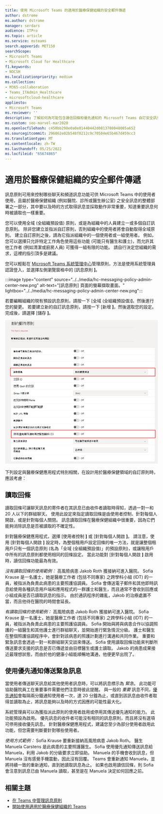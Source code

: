 ```yaml
---
title: 使用 Microsoft Teams 的適用於醫療保健組織的安全郵件傳遞
author: dstrome
ms.author: dstrome
manager: serdars
audience: ITPro
ms.topic: article
ms.service: msteams
search.appverid: MET150
searchScope:
- Microsoft Teams
- Microsoft Cloud for Healthcare
f1.keywords:
- NOCSH
ms.localizationpriority: medium
ms.collection:
- M365-collaboration
- Teams_ITAdmin_Healthcare
- microsoftcloud-healthcare
appliesto:
- Microsoft Teams
ms.reviewer: ''
description: 了解如何為可能包含讀信回條和優先通知的 Microsoft Teams 自訂安全訊息原則。
ms.custom: seo-marvel-mar2020
ms.openlocfilehash: c450bb298e0a0e01440442d0813708048005a652
ms.sourcegitcommit: 296862e02b548f0212c9c70504e65b467d459cc3
ms.translationtype: MT
ms.contentlocale: zh-TW
ms.lasthandoff: 05/25/2022
ms.locfileid: "65674865"
---
```

# <a name="secure-messaging-for-healthcare-organizations"></a>適用於醫療保健組織的安全郵件傳遞

訊息原則可用來控制哪些聊天和頻道訊息功能可供 Microsoft Teams 中的使用者使用，且屬於醫療保健組織 (例如醫院、診所或醫生辦公室) 之安全訊息的整體部署之一部分，其中要以及時的方式取得訊息並採取動作非常重要，知道重要訊息何時被讀取也一樣重要。

您可以使用全域 (全組織預設值) 原則，或是為組織中的人員建立一或多個自訂訊息原則。 除非您建立並指派自訂原則，否則組織中的使用者將會自動取得全域原則。 建立自訂原則之後，請為它指派組織中的一個使用者或一組使用者。 例如，您可以選擇只允許特定工作角色使用這些功能 (可能只有醫生和護士)，而允許其他工作者 (例如清潔或廚房人員) 可獲得一組有限的功能。 請自行決定您組織的需求，這裡的指引頂多是建議。

您可以輕鬆在 [Microsoft Teams 系統管理中心](https://admin.teams.microsoft.com)管理原則，方法是使用系統管理員認證登入，並選擇左側瀏覽窗格中的 [訊息原則 **]**。

 :::image type="content" source="../../media/hc-messaging-policy-admin-center-new.png" alt-text="[訊息原則] 頁面的螢幕擷取畫面。" lightbox="../../media/hc-messaging-policy-admin-center-new.png":::
 
 若要編輯組織的現有預設訊息原則，請按一下 [全域 (全組織預設值)**]**，然後進行您的變更。 若要建立新的自訂訊息原則，請按一下 [新增 **]**，然後選取您的設定。 完成後，請選擇 [儲存 **]**。

![訊息原則設定的螢幕擷取畫面。](../../media/hc-messaging-policy.png)

下列設定與醫療保健應用程式特別相關，在設計用於醫療保健領域的自訂原則時，應該考慮：

## <a name="read-receipts"></a>讀取回條

讀取回條可讓聊天訊息的寄件者在其訊息已由收件者讀取時得知，透過一對一和 20 人以下的群組聊天。 使用此設定來指定讀取回條是由使用者控制、針對每個人開啟，或是針對每個人關閉。 訊息讀取回條在醫療保健組織中很重要，因為它們能夠消除訊息是否被讀取的不確定性。

針對醫療保健應用程式，選擇 [使用者控制 **]** 或 [針對每個人開啟 **]**。 請注意，使用 [針對每個人開啟 **]** 設定時，為整個租用戶設定回條的唯一方法，就是讓整個租用戶只有一個訊息原則 (名為「全域 (全組織預設值)」的預設原則)，或讓租用戶中所有的訊息原則都使用相同的回條設定。 當此功能對 [針對每個人開啟 **]** 啟用時，讀信回條功能最為有效。

*沒有讀取回條的使用範例：* 高風險病患 Jakob Roth 獲接納可進入醫院。  Sofia Krause 是一名護士，她是醫療工作者 (包括不同專家) 之跨學科小組 (IDT) 的一員，被指派為負責此病患的主要照護協調員。  Sofia 會傳送電子郵件和其他即時訊息給使用各種訊息用戶端和應用程式的一群護士和醫生，而且通常不會收到回應或小組成員是否已讀取訊息的指示。 由於通訊程序的雜亂，Jakob 的治療處置不當，而且他待在醫院的時間會延長。

*有讀取回條的使用範例：* 高風險病患 Jakob Roth 獲接納可進入醫院。  Sofia Krause 是一名護士，她是醫療工作者 (包括不同專家) 之跨學科小組 (IDT) 的一員，被指派為負責此病患的主要照護協調員。  Sofia 開始與將與病患合作以協調照護的一組醫生和其他護士進行群組聊天，並開始進行緊急情況分級。  護士和醫生在整個照護協調程序中，會針對該病患的照護計劃進行溝通和共同作業。  重要和緊急訊息會透過一對一和群組聊天交談來傳送。 Sofia 使用讀取回條功能來判斷所傳送要求支援的訊息是否已傳遞並由目標醫生或護士讀取。 Jakob 的病患成果接近最理想狀態，而由於他的健康小組能順暢地溝通，他便更早出院了。

## <a name="send-urgent-messages-using-priority-notifications"></a>使用優先通知傳送緊急訊息

當使用者傳送聊天訊息給其他使用者訊息時，可以將訊息標示為 *緊急*。 此功能可協助醫院員工在重要事件需要他們注意時彼此提醒。 與一般的 *重要* 訊息不同，[優先通知](https://support.microsoft.com/article/mark-a-message-as-important-or-urgent-in-teams-ea99d5b6-1317-4550-8d75-86ff14cd4462)會每隔兩分鐘通知使用者一次，達 20 分鐘為止，或直到該訊息由收件者取得並讀取為止，將訊息能夠以及時的方式因應的可能性最大化。

系統管理員可以為獲指派此原則的使用者啟用或停用其傳送優先通知的能力。 此功能預設為啟用。 優先訊息的收件者可能沒有相同的訊息原則，而且將沒有選項可停用接收優先訊息。 針對醫療保健應用程式，建議您至少為部分使用者啟用此功能，但您需要判斷要針對哪些使用者。

*使用方式範例：* Sofia Krause 要重新接納高風險病患 Jakob Roth。 醫生 Manuela Carstens 是此病患的主要照護醫生。  Sofia 使用優先通知傳送訊息給 Manuela，利用 Jakob 的分級要求立即協助。  Manuela 的手機會收到訊息，但 Manuela 沒有感覺手機震動，因此沒有回覆。 Teams 會重新通知 Manuela，並將持續一致的重新通知，直到她讀取訊息為止。 如果也啟用讀信回條，則 Sofia 會注意到訊息已由 Manuela 讀取，甚至是在 Manuela 決定如何回應之前。

## <a name="related-topics"></a>相關主題

- [在 Teams 中管理訊息原則](../../messaging-policies-in-teams.md)
- [開始使用適用於醫療保健組織的 Teams](teams-in-hc.md)
